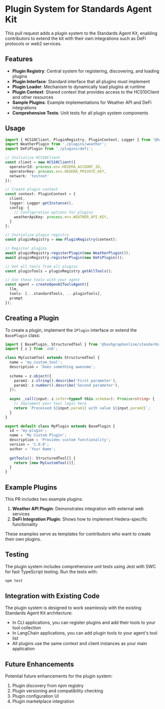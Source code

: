 # Plugin System for Standards Agent Kit

This pull request adds a plugin system to the Standards Agent Kit, enabling contributors to extend the kit with their own integrations such as DeFi protocols or web2 services.

## Features

- **Plugin Registry**: Central system for registering, discovering, and loading plugins
- **Plugin Interface**: Standard interface that all plugins must implement
- **Plugin Loader**: Mechanism to dynamically load plugins at runtime
- **Plugin Context**: Shared context that provides access to the HCS10Client and other resources
- **Sample Plugins**: Example implementations for Weather API and DeFi integrations
- **Comprehensive Tests**: Unit tests for all plugin system components

## Usage

```typescript
import { HCS10Client, PluginRegistry, PluginContext, Logger } from '@hashgraphonline/standards-agent-kit';
import WeatherPlugin from './plugins/weather';
import DeFiPlugin from './plugins/defi';

// Initialize HCS10Client
const client = new HCS10Client({
  operatorId: process.env.HEDERA_ACCOUNT_ID,
  operatorKey: process.env.HEDERA_PRIVATE_KEY,
  network: 'testnet'
});

// Create plugin context
const context: PluginContext = {
  client,
  logger: Logger.getInstance(),
  config: {
    // Configuration options for plugins
    weatherApiKey: process.env.WEATHER_API_KEY,
  }
};

// Initialize plugin registry
const pluginRegistry = new PluginRegistry(context);

// Register plugins
await pluginRegistry.registerPlugin(new WeatherPlugin());
await pluginRegistry.registerPlugin(new DeFiPlugin());

// Get all tools from all plugins
const pluginTools = pluginRegistry.getAllTools();

// Use these tools with your agent
const agent = createOpenAIToolsAgent({
  llm,
  tools: [...standardTools, ...pluginTools],
  prompt
});
```

## Creating a Plugin

To create a plugin, implement the `IPlugin` interface or extend the `BasePlugin` class:

```typescript
import { BasePlugin, StructuredTool } from '@hashgraphonline/standards-agent-kit';
import { z } from 'zod';

class MyCustomTool extends StructuredTool {
  name = 'my_custom_tool';
  description = 'Does something awesome';
  
  schema = z.object({
    param1: z.string().describe('First parameter'),
    param2: z.number().describe('Second parameter'),
  });
  
  async _call(input: z.infer<typeof this.schema>): Promise<string> {
    // Implement your tool logic here
    return `Processed ${input.param1} with value ${input.param2}`;
  }
}

export default class MyPlugin extends BasePlugin {
  id = 'my-plugin';
  name = 'My Custom Plugin';
  description = 'Provides custom functionality';
  version = '1.0.0';
  author = 'Your Name';
  
  getTools(): StructuredTool[] {
    return [new MyCustomTool()];
  }
}
```

## Example Plugins

This PR includes two example plugins:

1. **Weather API Plugin**: Demonstrates integration with external web services
2. **DeFi Integration Plugin**: Shows how to implement Hedera-specific functionality

These examples serve as templates for contributors who want to create their own plugins.

## Testing

The plugin system includes comprehensive unit tests using Jest with SWC for fast TypeScript testing. Run the tests with:

```bash
npm test
```

## Integration with Existing Code

The plugin system is designed to work seamlessly with the existing Standards Agent Kit architecture:

- In CLI applications, you can register plugins and add their tools to your tool collection
- In LangChain applications, you can add plugin tools to your agent's tool list
- All plugins use the same context and client instances as your main application

## Future Enhancements

Potential future enhancements for the plugin system:

1. Plugin discovery from npm registry
2. Plugin versioning and compatibility checking
3. Plugin configuration UI
4. Plugin marketplace integration
